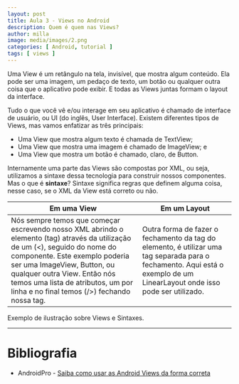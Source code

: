 ```yaml
---
layout: post
title: Aula 3 - Views no Android
description: Quem é quem nas Views?
author: milla
image: media/images/2.png
categories: [ Android, tutorial ]
tags: [ views ]
---
```


Uma View é um retângulo na tela, invisível, que mostra algum conteúdo. Ela pode ser uma imagem, um pedaço de texto, um botão ou qualquer outra coisa que o aplicativo pode exibir. E todas as Views juntas formam o layout da interface.

Tudo o que você vê e/ou interage em seu aplicativo é chamado de interface de usuário, ou UI (do inglês, User Interface). Existem diferentes tipos de Views, mas vamos enfatizar as três principais:

- Uma View que mostra algum texto é chamada de TextView;
- Uma View que mostra uma imagem é chamado de ImageView; e
- Uma View que mostra um botão é chamado, claro, de Button.

Internamente uma parte das Views são compostas por XML, ou seja, utilizamos a sintaxe dessa tecnologia para construir nossos componentes.
Mas o que é **sintaxe**? Sintaxe significa regras que definem alguma coisa, nesse caso, se o XML da View está correto ou não.

Em uma View | Em um Layout
--------------|-------------
Nós sempre temos que começar escrevendo nosso XML abrindo o elemento (tag) através da utilização de um (<), seguido do nome do componente. Este exemplo poderia ser uma ImageView, Button, ou qualquer outra View. Então nós temos uma lista de atributos, um por linha e no final temos (/>) fechando nossa tag. | Outra forma de fazer o fechamento da tag do elemento, é utilizar uma tag separada para o fechamento. Aqui está o exemplo de um LinearLayout onde isso pode ser utilizado.

Exemplo de ilustração sobre Views e Sintaxes.
<script src="https://gist.github.com/clcmoliveira/aa64bc7f6e60133e2c6166ef714b60ed.js"></script>

------
# Bibliografia
- AndroidPro - [Saiba como usar as Android Views da forma correta](https://www.androidpro.com.br/blog/desenvolvimento-android/android-views-intro/)
